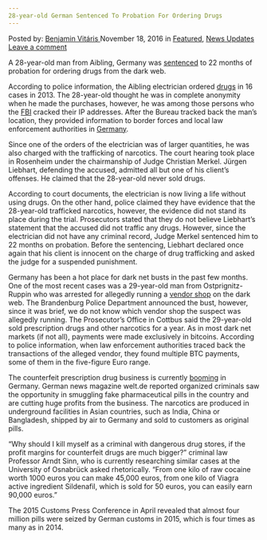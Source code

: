 ```yaml
---
28-year-old German Sentenced To Probation For Ordering Drugs
---
```

<article class="post-listing post-16473 post type-post status-publish format-standard has-post-thumbnail hentry category-deepdot-news category-news-updates tag-28yearold tag-drugs tag-german tag-ordering tag-probation tag-sentenced">
    <div class="post-inner">
        <span>Posted by: <a href="https://www.deepdotweb.com/author/benjaminvi/" title="">Benjamin Vitáris </a></span>
    <span>November 18, 2016</span>
    <span>in <a href="https://www.deepdotweb.com/category/deepdot-news/" rel="category tag">Featured</a>, <a href="https://www.deepdotweb.com/category/news-updates/" rel="category tag">News Updates</a></span>
    <span><a href="https://www.deepdotweb.com/2016/11/18/28-year-old-german-sentenced-probation-ordering-drugs/#respond">Leave a comment</a></span>
    </p>
    <div class="clear"></div>
    <div class="entry">
    <p>A 28-year-old man from Aibling, Germany was <a href="http://www.ovb-online.de/rosenheim/bad-aibling/junkie-wurde-ermittelt-6941159.html">sentenced</a> to 22 months of probation for ordering drugs from the dark web.</p>
    <p>According to police information, the Aibling electrician ordered <a href="https://www.deepdotweb.com/tag/drugs/">drugs</a> in 16 cases in 2013. The 28-year-old thought he was in complete anonymity when he made the purchases, however, he was among those persons who the <a href="https://www.deepdotweb.com/tag/fbi/">FBI</a> cracked their IP addresses. After the Bureau tracked back the man’s location, they provided information to border forces and local law enforcement authorities in <a href="https://www.deepdotweb.com/tag/germany/">Germany</a>.</p>
    <p>Since one of the orders of the electrician was of larger quantities, he was also charged with the trafficking of narcotics. The court hearing took place in Rosenheim under the chairmanship of Judge Christian Merkel. Jürgen Liebhart, defending the accused, admitted all but one of his client’s offenses. He claimed that the 28-year-old never sold drugs.</p>
    <p>According to court documents, the electrician is now living a life without using drugs. On the other hand, police claimed they have evidence that the 28-year-old trafficked narcotics, however, the evidence did not stand its place during the trial. Prosecutors stated that they do not believe Liebhart’s statement that the accused did not traffic any drugs. However, since the electrician did not have any criminal record, Judge Merkel sentenced him to 22 months on probation. Before the sentencing, Liebhart declared once again that his client is innocent on the charge of drug trafficking and asked the judge for a suspended punishment.</p>
    <p>Germany has been a hot place for dark net busts in the past few months. One of the most recent cases was a 29-year-old man from Ostprignitz-Ruppin who was arrested for allegedly running a <a href="https://www.deepdotweb.com/2016/10/30/another-bust-germany-vendor-ostprignitz-ruppin-arrested/">vendor shop</a> on the dark web. The Brandenburg Police Department announced the bust, however, since it was brief, we do not know which vendor shop the suspect was allegedly running. The Prosecutor’s Office in Cottbus said the 29-year-old sold prescription drugs and other narcotics for a year. As in most dark net markets (if not all), payments were made exclusively in bitcoins. According to police information, when law enforcement authorities traced back the transactions of the alleged vendor, they found multiple BTC payments, some of them in the five-figure Euro range.</p>
    <p>The counterfeit prescription drug business is currently <a href="https://www.deepdotweb.com/2016/11/10/smuggling-counterfeit-drugs-new-business-germany/">booming</a> in Germany. German news magazine welt.de reported organized criminals saw the opportunity in smuggling fake pharmaceutical pills in the country and are cutting huge profits from the business. The narcotics are produced in underground facilities in Asian countries, such as India, China or Bangladesh, shipped by air to Germany and sold to customers as original pills.</p>
    <p>“Why should I kill myself as a criminal with dangerous drug stores, if the profit margins for counterfeit drugs are much bigger?” criminal law Professor Arndt Sinn, who is currently researching similar cases at the University of Osnabrück asked rhetorically. “From one kilo of raw cocaine worth 1000 euros you can make 45,000 euros, from one kilo of Viagra active ingredient Sildenafil, which is sold for 50 euros, you can easily earn 90,000 euros.”</p>
    <p>The 2015 Customs Press Conference in April revealed that almost four million pills were seized by German customs in 2015, which is four times as many as in 2014.</p>
    </div>
    <span style="display:none"><a href="https://www.deepdotweb.com/tag/28yearold/" rel="tag">28yearold</a> <a href="https://www.deepdotweb.com/tag/drugs/" rel="tag">drugs</a> <a href="https://www.deepdotweb.com/tag/german/" rel="tag">german</a> <a href="https://www.deepdotweb.com/tag/ordering/" rel="tag">ordering</a> <a href="https://www.deepdotweb.com/tag/probation/" rel="tag">probation</a> <a href="https://www.deepdotweb.com/tag/sentenced/" rel="tag">sentenced</a></span> <span style="display:none" class="updated">2016-11-18</span>
    <div style="display:none" class="vcard author" itemprop="author" itemscope itemtype="http://schema.org/Person"><strong class="fn" itemprop="name"><a href="https://www.deepdotweb.com/author/benjaminvi/" title="Posts by Benjamin Vitáris" rel="author">Benjamin Vitáris</a></strong></div>
    </div>
</article>


